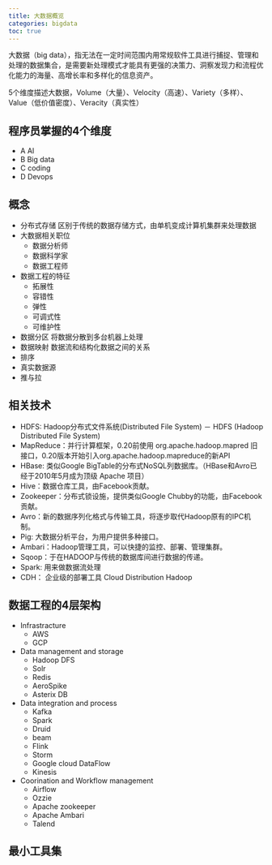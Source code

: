 ```yaml
---
title: 大数据概览
categories: bigdata
toc: true
---
```


大数据（big data），指无法在一定时间范围内用常规软件工具进行捕捉、管理和处理的数据集合，是需要新处理模式才能具有更强的决策力、洞察发现力和流程优化能力的海量、高增长率和多样化的信息资产。

5个维度描述大数据，Volume（大量）、Velocity（高速）、Variety（多样）、Value（低价值密度）、Veracity（真实性）

## 程序员掌握的4个维度

- A AI
- B Big data 
- C coding 
- D Devops

## 概念

- 分布式存储 区别于传统的数据存储方式，由单机变成计算机集群来处理数据
- 大数据相关职位
  - 数据分析师
  - 数据科学家
  - 数据工程师
- 数据工程的特征
  - 拓展性
  - 容错性
  - 弹性
  - 可调式性
  - 可维护性
- 数据分区  将数据分散到多台机器上处理
- 数据映射 数据流和结构化数据之间的关系
- 排序
- 真实数据源
- 推与拉
  

## 相关技术

- HDFS: Hadoop分布式文件系统(Distributed File System) － HDFS (Hadoop Distributed File System)
- MapReduce：并行计算框架，0.20前使用 org.apache.hadoop.mapred 旧接口，0.20版本开始引入org.apache.hadoop.mapreduce的新API
- HBase: 类似Google BigTable的分布式NoSQL列数据库。（HBase和Avro已经于2010年5月成为顶级 Apache 项目）
- Hive：数据仓库工具，由Facebook贡献。
- Zookeeper：分布式锁设施，提供类似Google Chubby的功能，由Facebook贡献。
- Avro：新的数据序列化格式与传输工具，将逐步取代Hadoop原有的IPC机制。
- Pig: 大数据分析平台，为用户提供多种接口。
- Ambari：Hadoop管理工具，可以快捷的监控、部署、管理集群。
- Sqoop：于在HADOOP与传统的数据库间进行数据的传递。
- Spark: 用来做数据流处理
- CDH： 企业级的部署工具 Cloud Distribution Hadoop


## 数据工程的4层架构

- Infrastracture
  - AWS
  - GCP
- Data management and storage
  - Hadoop DFS
  - Solr 
  - Redis
  - AeroSpike
  - Asterix DB
- Data integration and process
  - Kafka
  - Spark
  - Druid
  - beam
  - Flink
  - Storm
  - Google cloud DataFlow
  - Kinesis
- Coorination and Workflow management
  - Airflow
  - Ozzie
  - Apache zookeeper
  - Apache Ambari
  - Talend


## 最小工具集

